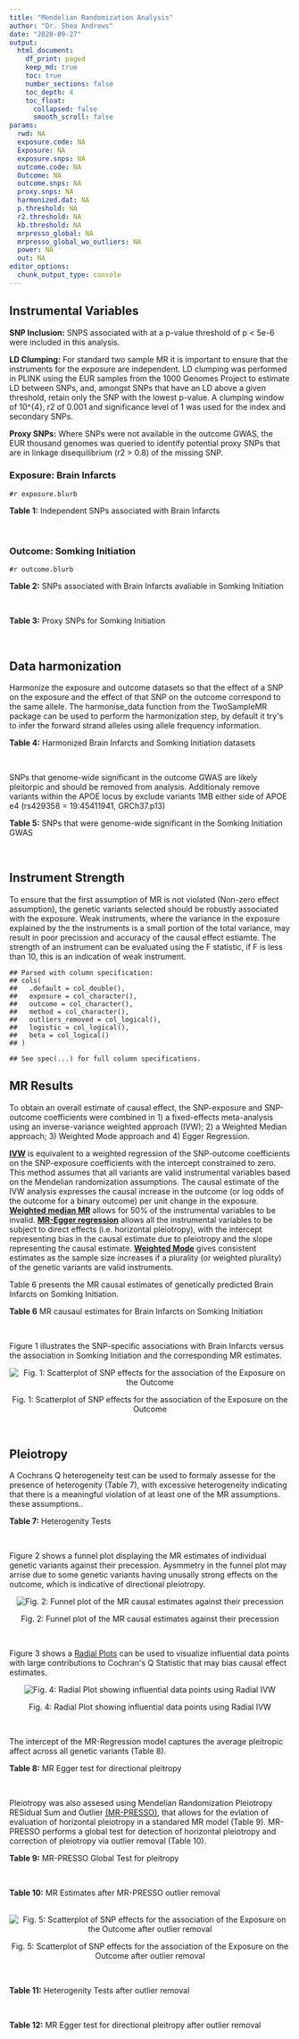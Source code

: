 ```yaml
---
title: "Mendelian Randomization Analysis"
author: "Dr. Shea Andrews"
date: "2020-09-27"
output:
  html_document:
    df_print: paged
    keep_md: true
    toc: true
    number_sections: false
    toc_depth: 4
    toc_float:
      collapsed: false
      smooth_scroll: false
params:
  rwd: NA
  exposure.code: NA
  Exposure: NA
  exposure.snps: NA
  outcome.code: NA
  Outcome: NA
  outcome.snps: NA
  proxy.snps: NA
  harmonized.dat: NA
  p.threshold: NA
  r2.threshold: NA
  kb.threshold: NA
  mrpresso_global: NA
  mrpresso_global_wo_outliers: NA
  power: NA
  out: NA
editor_options:
  chunk_output_type: console
---
```







## Instrumental Variables
**SNP Inclusion:** SNPS associated with at a p-value threshold of p < 5e-6 were included in this analysis.
<br>

**LD Clumping:** For standard two sample MR it is important to ensure that the instruments for the exposure are independent. LD clumping was performed in PLINK using the EUR samples from the 1000 Genomes Project to estimate LD between SNPs, and, amongst SNPs that have an LD above a given threshold, retain only the SNP with the lowest p-value. A clumping window of 10^{4}, r2 of 0.001 and significance level of 1 was used for the index and secondary SNPs.
<br>

**Proxy SNPs:** Where SNPs were not available in the outcome GWAS, the EUR thousand genomes was queried to identify potential proxy SNPs that are in linkage disequilibrium (r2 > 0.8) of the missing SNP.
<br>

### Exposure: Brain Infarcts
`#r exposure.blurb`
<br>

**Table 1:** Independent SNPs associated with Brain Infarcts
<div data-pagedtable="false">
  <script data-pagedtable-source type="application/json">
{"columns":[{"label":["SNP"],"name":[1],"type":["chr"],"align":["left"]},{"label":["CHROM"],"name":[2],"type":["dbl"],"align":["right"]},{"label":["POS"],"name":[3],"type":["dbl"],"align":["right"]},{"label":["REF"],"name":[4],"type":["chr"],"align":["left"]},{"label":["ALT"],"name":[5],"type":["chr"],"align":["left"]},{"label":["AF"],"name":[6],"type":["dbl"],"align":["right"]},{"label":["BETA"],"name":[7],"type":["dbl"],"align":["right"]},{"label":["SE"],"name":[8],"type":["dbl"],"align":["right"]},{"label":["Z"],"name":[9],"type":["dbl"],"align":["right"]},{"label":["P"],"name":[10],"type":["dbl"],"align":["right"]},{"label":["N"],"name":[11],"type":["dbl"],"align":["right"]},{"label":["TRAIT"],"name":[12],"type":["chr"],"align":["left"]}],"data":[{"1":"rs115769137","2":"2","3":"44154688","4":"C","5":"A","6":"0.0373","7":"0.4470","8":"0.0976","9":"4.579918","10":"4.609e-06","11":"10524","12":"brain_infarcts"},{"1":"rs7652621","2":"3","3":"25626444","4":"T","5":"C","6":"0.2001","7":"0.2548","8":"0.0552","9":"4.615940","10":"3.908e-06","11":"16230","12":"brain_infarcts"},{"1":"rs6810023","2":"3","3":"107551521","4":"G","5":"A","6":"0.1510","7":"-0.1994","8":"0.0436","9":"-4.573394","10":"4.717e-06","11":"17843","12":"brain_infarcts"},{"1":"rs75460203","2":"4","3":"32477947","4":"C","5":"T","6":"0.1577","7":"0.2568","8":"0.0560","9":"4.585714","10":"4.518e-06","11":"16652","12":"brain_infarcts"},{"1":"rs39938","2":"5","3":"127663579","4":"T","5":"C","6":"0.7856","7":"-0.1925","8":"0.0342","9":"-5.628650","10":"1.765e-08","11":"20067","12":"brain_infarcts"},{"1":"rs352757","2":"8","3":"15598037","4":"G","5":"A","6":"0.8456","7":"0.1955","8":"0.0424","9":"4.610849","10":"4.088e-06","11":"19571","12":"brain_infarcts"},{"1":"rs7979834","2":"12","3":"71738608","4":"G","5":"A","6":"0.2310","7":"0.2726","8":"0.0571","9":"4.774081","10":"1.816e-06","11":"19435","12":"brain_infarcts"},{"1":"rs12583648","2":"13","3":"21900055","4":"G","5":"C","6":"0.3310","7":"0.1895","8":"0.0325","9":"5.830769","10":"5.815e-09","11":"20770","12":"brain_infarcts"},{"1":"rs74587705","2":"15","3":"91764992","4":"C","5":"T","6":"0.0252","7":"0.6153","8":"0.1206","9":"5.101990","10":"3.357e-07","11":"8363","12":"brain_infarcts"},{"1":"rs12373108","2":"16","3":"71432507","4":"C","5":"T","6":"0.1700","7":"0.1916","8":"0.0381","9":"5.028871","10":"5.018e-07","11":"19025","12":"brain_infarcts"},{"1":"rs150111968","2":"17","3":"2164327","4":"G","5":"A","6":"0.0753","7":"-0.7063","8":"0.1508","9":"-4.683687","10":"2.813e-06","11":"7588","12":"brain_infarcts"},{"1":"rs2427238","2":"20","3":"60480767","4":"G","5":"T","6":"0.9040","7":"-0.4244","8":"0.0923","9":"-4.598050","10":"4.213e-06","11":"10769","12":"brain_infarcts"},{"1":"rs75685347","2":"21","3":"27206913","4":"C","5":"T","6":"0.2092","7":"1.1947","8":"0.2496","9":"4.786458","10":"1.705e-06","11":"422","12":"brain_infarcts"}],"options":{"columns":{"min":{},"max":[10]},"rows":{"min":[10],"max":[10]},"pages":{}}}
  </script>
</div>
<br>

### Outcome: Somking Initiation
`#r outcome.blurb`
<br>

**Table 2:** SNPs associated with Brain Infarcts avaliable in Somking Initiation
<div data-pagedtable="false">
  <script data-pagedtable-source type="application/json">
{"columns":[{"label":["SNP"],"name":[1],"type":["chr"],"align":["left"]},{"label":["CHROM"],"name":[2],"type":["dbl"],"align":["right"]},{"label":["POS"],"name":[3],"type":["dbl"],"align":["right"]},{"label":["REF"],"name":[4],"type":["chr"],"align":["left"]},{"label":["ALT"],"name":[5],"type":["chr"],"align":["left"]},{"label":["AF"],"name":[6],"type":["dbl"],"align":["right"]},{"label":["BETA"],"name":[7],"type":["dbl"],"align":["right"]},{"label":["SE"],"name":[8],"type":["dbl"],"align":["right"]},{"label":["Z"],"name":[9],"type":["dbl"],"align":["right"]},{"label":["P"],"name":[10],"type":["dbl"],"align":["right"]},{"label":["N"],"name":[11],"type":["dbl"],"align":["right"]},{"label":["TRAIT"],"name":[12],"type":["chr"],"align":["left"]}],"data":[{"1":"rs115769137","2":"2","3":"44154688","4":"C","5":"A","6":"0.0301052","7":"-0.0002613862","8":"0.0009013319","9":"-0.290","10":"0.7717000","11":"1232091","12":"Smoking_Initiation"},{"1":"rs7652621","2":"3","3":"25626444","4":"T","5":"C","6":"0.0863283","7":"-0.0034936800","8":"0.0009203592","9":"-3.796","10":"0.0001469","11":"1174994","12":"Smoking_Initiation"},{"1":"rs6810023","2":"3","3":"107551521","4":"G","5":"A","6":"0.1482960","7":"-0.0006468215","8":"0.0009008656","9":"-0.718","10":"0.4730000","11":"1232091","12":"Smoking_Initiation"},{"1":"rs75460203","2":"4","3":"32477947","4":"C","5":"T","6":"0.0428415","7":"-0.0005811012","8":"0.0009009321","9":"-0.645","10":"0.5192000","11":"1232091","12":"Smoking_Initiation"},{"1":"rs39938","2":"5","3":"127663579","4":"T","5":"C","6":"0.8495400","7":"0.0004361290","8":"0.0009010920","9":"0.484","10":"0.6281000","11":"1232091","12":"Smoking_Initiation"},{"1":"rs352757","2":"8","3":"15598037","4":"G","5":"A","6":"0.9058000","7":"0.0007818401","8":"0.0009007374","9":"0.868","10":"0.3855000","11":"1232091","12":"Smoking_Initiation"},{"1":"rs7979834","2":"12","3":"71738608","4":"G","5":"A","6":"0.3599030","7":"-0.0017655980","8":"0.0012906418","9":"-1.368","10":"0.1713000","11":"599289","12":"Smoking_Initiation"},{"1":"rs12583648","2":"13","3":"21900055","4":"G","5":"C","6":"0.3536450","7":"-0.0011363503","8":"0.0009004360","9":"-1.262","10":"0.2071000","11":"1232091","12":"Smoking_Initiation"},{"1":"rs74587705","2":"15","3":"91764992","4":"C","5":"T","6":"0.0156250","7":"0.0003199415","8":"0.0009012437","9":"0.355","10":"0.7227000","11":"1232091","12":"Smoking_Initiation"},{"1":"rs12373108","2":"16","3":"71432507","4":"C","5":"T","6":"0.1818020","7":"0.0026449774","8":"0.0008993463","9":"2.941","10":"0.0032750","11":"1232091","12":"Smoking_Initiation"},{"1":"rs150111968","2":"17","3":"2164327","4":"G","5":"A","6":"0.0197271","7":"-0.0024609556","8":"0.0008994721","9":"-2.736","10":"0.0062250","11":"1232091","12":"Smoking_Initiation"},{"1":"rs2427238","2":"20","3":"60480767","4":"G","5":"T","6":"0.9683410","7":"0.0009490765","8":"0.0009021640","9":"1.052","10":"0.2927000","11":"1227798","12":"Smoking_Initiation"},{"1":"rs75685347","2":"21","3":"27206913","4":"C","5":"T","6":"0.0155910","7":"0.0008279640","8":"0.0009261342","9":"0.894","10":"0.3714000","11":"1165375","12":"Smoking_Initiation"}],"options":{"columns":{"min":{},"max":[10]},"rows":{"min":[10],"max":[10]},"pages":{}}}
  </script>
</div>
<br>

**Table 3:** Proxy SNPs for Somking Initiation
<div data-pagedtable="false">
  <script data-pagedtable-source type="application/json">
{"columns":[{"label":["proxy.outcome"],"name":[1],"type":["lgl"],"align":["right"]},{"label":["target_snp"],"name":[2],"type":["lgl"],"align":["right"]},{"label":["proxy_snp"],"name":[3],"type":["lgl"],"align":["right"]},{"label":["ld.r2"],"name":[4],"type":["lgl"],"align":["right"]},{"label":["Dprime"],"name":[5],"type":["lgl"],"align":["right"]},{"label":["ref.proxy"],"name":[6],"type":["lgl"],"align":["right"]},{"label":["alt.proxy"],"name":[7],"type":["lgl"],"align":["right"]},{"label":["CHROM"],"name":[8],"type":["lgl"],"align":["right"]},{"label":["POS"],"name":[9],"type":["lgl"],"align":["right"]},{"label":["ALT.proxy"],"name":[10],"type":["lgl"],"align":["right"]},{"label":["REF.proxy"],"name":[11],"type":["lgl"],"align":["right"]},{"label":["AF"],"name":[12],"type":["lgl"],"align":["right"]},{"label":["BETA"],"name":[13],"type":["lgl"],"align":["right"]},{"label":["SE"],"name":[14],"type":["lgl"],"align":["right"]},{"label":["P"],"name":[15],"type":["lgl"],"align":["right"]},{"label":["N"],"name":[16],"type":["lgl"],"align":["right"]},{"label":["ref"],"name":[17],"type":["lgl"],"align":["right"]},{"label":["alt"],"name":[18],"type":["lgl"],"align":["right"]},{"label":["ALT"],"name":[19],"type":["lgl"],"align":["right"]},{"label":["REF"],"name":[20],"type":["lgl"],"align":["right"]},{"label":["PHASE"],"name":[21],"type":["lgl"],"align":["right"]}],"data":[{"1":"NA","2":"NA","3":"NA","4":"NA","5":"NA","6":"NA","7":"NA","8":"NA","9":"NA","10":"NA","11":"NA","12":"NA","13":"NA","14":"NA","15":"NA","16":"NA","17":"NA","18":"NA","19":"NA","20":"NA","21":"NA"}],"options":{"columns":{"min":{},"max":[10]},"rows":{"min":[10],"max":[10]},"pages":{}}}
  </script>
</div>
<br>

## Data harmonization
Harmonize the exposure and outcome datasets so that the effect of a SNP on the exposure and the effect of that SNP on the outcome correspond to the same allele. The harmonise_data function from the TwoSampleMR package can be used to perform the harmonization step, by default it try's to infer the forward strand alleles using allele frequency information.
<br>

**Table 4:** Harmonized Brain Infarcts and Somking Initiation datasets
<div data-pagedtable="false">
  <script data-pagedtable-source type="application/json">
{"columns":[{"label":["SNP"],"name":[1],"type":["chr"],"align":["left"]},{"label":["effect_allele.exposure"],"name":[2],"type":["chr"],"align":["left"]},{"label":["other_allele.exposure"],"name":[3],"type":["chr"],"align":["left"]},{"label":["effect_allele.outcome"],"name":[4],"type":["chr"],"align":["left"]},{"label":["other_allele.outcome"],"name":[5],"type":["chr"],"align":["left"]},{"label":["beta.exposure"],"name":[6],"type":["dbl"],"align":["right"]},{"label":["beta.outcome"],"name":[7],"type":["dbl"],"align":["right"]},{"label":["eaf.exposure"],"name":[8],"type":["dbl"],"align":["right"]},{"label":["eaf.outcome"],"name":[9],"type":["dbl"],"align":["right"]},{"label":["remove"],"name":[10],"type":["lgl"],"align":["right"]},{"label":["palindromic"],"name":[11],"type":["lgl"],"align":["right"]},{"label":["ambiguous"],"name":[12],"type":["lgl"],"align":["right"]},{"label":["id.outcome"],"name":[13],"type":["chr"],"align":["left"]},{"label":["chr.outcome"],"name":[14],"type":["dbl"],"align":["right"]},{"label":["pos.outcome"],"name":[15],"type":["dbl"],"align":["right"]},{"label":["se.outcome"],"name":[16],"type":["dbl"],"align":["right"]},{"label":["z.outcome"],"name":[17],"type":["dbl"],"align":["right"]},{"label":["pval.outcome"],"name":[18],"type":["dbl"],"align":["right"]},{"label":["samplesize.outcome"],"name":[19],"type":["dbl"],"align":["right"]},{"label":["outcome"],"name":[20],"type":["chr"],"align":["left"]},{"label":["mr_keep.outcome"],"name":[21],"type":["lgl"],"align":["right"]},{"label":["pval_origin.outcome"],"name":[22],"type":["chr"],"align":["left"]},{"label":["chr.exposure"],"name":[23],"type":["dbl"],"align":["right"]},{"label":["pos.exposure"],"name":[24],"type":["dbl"],"align":["right"]},{"label":["se.exposure"],"name":[25],"type":["dbl"],"align":["right"]},{"label":["z.exposure"],"name":[26],"type":["dbl"],"align":["right"]},{"label":["pval.exposure"],"name":[27],"type":["dbl"],"align":["right"]},{"label":["samplesize.exposure"],"name":[28],"type":["dbl"],"align":["right"]},{"label":["exposure"],"name":[29],"type":["chr"],"align":["left"]},{"label":["mr_keep.exposure"],"name":[30],"type":["lgl"],"align":["right"]},{"label":["pval_origin.exposure"],"name":[31],"type":["chr"],"align":["left"]},{"label":["id.exposure"],"name":[32],"type":["chr"],"align":["left"]},{"label":["action"],"name":[33],"type":["dbl"],"align":["right"]},{"label":["mr_keep"],"name":[34],"type":["lgl"],"align":["right"]},{"label":["pt"],"name":[35],"type":["dbl"],"align":["right"]},{"label":["pleitropy_keep"],"name":[36],"type":["lgl"],"align":["right"]},{"label":["mrpresso_RSSobs"],"name":[37],"type":["dbl"],"align":["right"]},{"label":["mrpresso_pval"],"name":[38],"type":["dbl"],"align":["right"]},{"label":["mrpresso_keep"],"name":[39],"type":["lgl"],"align":["right"]}],"data":[{"1":"rs115769137","2":"A","3":"C","4":"A","5":"C","6":"0.4470","7":"-0.0002613862","8":"0.0373","9":"0.0301052","10":"FALSE","11":"FALSE","12":"FALSE","13":"Cq8hTh","14":"2","15":"44154688","16":"0.0009013319","17":"-0.290","18":"0.7717000","19":"1232091","20":"Liu2019smkint23andMe","21":"TRUE","22":"reported","23":"2","24":"44154688","25":"0.0976","26":"4.579918","27":"4.609e-06","28":"10524","29":"Chauhan2019bi","30":"TRUE","31":"reported","32":"GQZGkc","33":"2","34":"TRUE","35":"5e-06","36":"TRUE","37":"2.930029e-07","38":"1.0000","39":"TRUE"},{"1":"rs12373108","2":"T","3":"C","4":"T","5":"C","6":"0.1916","7":"0.0026449774","8":"0.1700","9":"0.1818020","10":"FALSE","11":"FALSE","12":"FALSE","13":"Cq8hTh","14":"16","15":"71432507","16":"0.0008993463","17":"2.941","18":"0.0032750","19":"1232091","20":"Liu2019smkint23andMe","21":"TRUE","22":"reported","23":"16","24":"71432507","25":"0.0381","26":"5.028871","27":"5.018e-07","28":"19025","29":"Chauhan2019bi","30":"TRUE","31":"reported","32":"GQZGkc","33":"2","34":"TRUE","35":"5e-06","36":"TRUE","37":"6.618525e-06","38":"0.0416","39":"FALSE"},{"1":"rs12583648","2":"C","3":"G","4":"C","5":"G","6":"0.1895","7":"-0.0011363503","8":"0.3310","9":"0.3536450","10":"FALSE","11":"TRUE","12":"FALSE","13":"Cq8hTh","14":"13","15":"21900055","16":"0.0009004360","17":"-1.262","18":"0.2071000","19":"1232091","20":"Liu2019smkint23andMe","21":"TRUE","22":"reported","23":"13","24":"21900055","25":"0.0325","26":"5.830769","27":"5.815e-09","28":"20770","29":"Chauhan2019bi","30":"TRUE","31":"reported","32":"GQZGkc","33":"2","34":"TRUE","35":"5e-06","36":"TRUE","37":"1.574468e-06","38":"1.0000","39":"TRUE"},{"1":"rs150111968","2":"A","3":"G","4":"A","5":"G","6":"-0.7063","7":"-0.0024609556","8":"0.0753","9":"0.0197271","10":"FALSE","11":"FALSE","12":"FALSE","13":"Cq8hTh","14":"17","15":"2164327","16":"0.0008994721","17":"-2.736","18":"0.0062250","19":"1232091","20":"Liu2019smkint23andMe","21":"TRUE","22":"reported","23":"17","24":"2164327","25":"0.1508","26":"-4.683687","27":"2.813e-06","28":"7588","29":"Chauhan2019bi","30":"TRUE","31":"reported","32":"GQZGkc","33":"2","34":"TRUE","35":"5e-06","36":"TRUE","37":"6.243400e-06","38":"0.1313","39":"TRUE"},{"1":"rs2427238","2":"T","3":"G","4":"T","5":"G","6":"-0.4244","7":"0.0009490765","8":"0.9040","9":"0.9683410","10":"FALSE","11":"FALSE","12":"FALSE","13":"Cq8hTh","14":"20","15":"60480767","16":"0.0009021640","17":"1.052","18":"0.2927000","19":"1227798","20":"Liu2019smkint23andMe","21":"TRUE","22":"reported","23":"20","24":"60480767","25":"0.0923","26":"-4.598050","27":"4.213e-06","28":"10769","29":"Chauhan2019bi","30":"TRUE","31":"reported","32":"GQZGkc","33":"2","34":"TRUE","35":"5e-06","36":"TRUE","37":"1.578552e-06","38":"1.0000","39":"TRUE"},{"1":"rs352757","2":"A","3":"G","4":"A","5":"G","6":"0.1955","7":"0.0007818401","8":"0.8456","9":"0.9058000","10":"FALSE","11":"FALSE","12":"FALSE","13":"Cq8hTh","14":"8","15":"15598037","16":"0.0009007374","17":"0.868","18":"0.3855000","19":"1232091","20":"Liu2019smkint23andMe","21":"TRUE","22":"reported","23":"8","24":"15598037","25":"0.0424","26":"4.610849","27":"4.088e-06","28":"19571","29":"Chauhan2019bi","30":"TRUE","31":"reported","32":"GQZGkc","33":"2","34":"TRUE","35":"5e-06","36":"TRUE","37":"4.681505e-07","38":"1.0000","39":"TRUE"},{"1":"rs39938","2":"C","3":"T","4":"C","5":"T","6":"-0.1925","7":"0.0004361290","8":"0.7856","9":"0.8495400","10":"FALSE","11":"FALSE","12":"FALSE","13":"Cq8hTh","14":"5","15":"127663579","16":"0.0009010920","17":"0.484","18":"0.6281000","19":"1232091","20":"Liu2019smkint23andMe","21":"TRUE","22":"reported","23":"5","24":"127663579","25":"0.0342","26":"-5.628650","27":"1.765e-08","28":"20067","29":"Chauhan2019bi","30":"TRUE","31":"reported","32":"GQZGkc","33":"2","34":"TRUE","35":"5e-06","36":"TRUE","37":"3.000950e-07","38":"1.0000","39":"TRUE"},{"1":"rs6810023","2":"A","3":"G","4":"A","5":"G","6":"-0.1994","7":"-0.0006468215","8":"0.1510","9":"0.1482960","10":"FALSE","11":"FALSE","12":"FALSE","13":"Cq8hTh","14":"3","15":"107551521","16":"0.0009008656","17":"-0.718","18":"0.4730000","19":"1232091","20":"Liu2019smkint23andMe","21":"TRUE","22":"reported","23":"3","24":"107551521","25":"0.0436","26":"-4.573394","27":"4.717e-06","28":"17843","29":"Chauhan2019bi","30":"TRUE","31":"reported","32":"GQZGkc","33":"2","34":"TRUE","35":"5e-06","36":"TRUE","37":"2.976403e-07","38":"1.0000","39":"TRUE"},{"1":"rs74587705","2":"T","3":"C","4":"T","5":"C","6":"0.6153","7":"0.0003199415","8":"0.0252","9":"0.0156250","10":"FALSE","11":"FALSE","12":"FALSE","13":"Cq8hTh","14":"15","15":"91764992","16":"0.0009012437","17":"0.355","18":"0.7227000","19":"1232091","20":"Liu2019smkint23andMe","21":"TRUE","22":"reported","23":"15","24":"91764992","25":"0.1206","26":"5.101990","27":"3.357e-07","28":"8363","29":"Chauhan2019bi","30":"TRUE","31":"reported","32":"GQZGkc","33":"2","34":"TRUE","35":"5e-06","36":"TRUE","37":"3.006325e-10","38":"1.0000","39":"TRUE"},{"1":"rs75460203","2":"T","3":"C","4":"T","5":"C","6":"0.2568","7":"-0.0005811012","8":"0.1577","9":"0.0428415","10":"FALSE","11":"FALSE","12":"FALSE","13":"Cq8hTh","14":"4","15":"32477947","16":"0.0009009321","17":"-0.645","18":"0.5192000","19":"1232091","20":"Liu2019smkint23andMe","21":"TRUE","22":"reported","23":"4","24":"32477947","25":"0.0560","26":"4.585714","27":"4.518e-06","28":"16652","29":"Chauhan2019bi","30":"TRUE","31":"reported","32":"GQZGkc","33":"2","34":"TRUE","35":"5e-06","36":"TRUE","37":"5.437079e-07","38":"1.0000","39":"TRUE"},{"1":"rs75685347","2":"T","3":"C","4":"T","5":"C","6":"1.1947","7":"0.0008279640","8":"0.2092","9":"0.0155910","10":"FALSE","11":"FALSE","12":"FALSE","13":"Cq8hTh","14":"21","15":"27206913","16":"0.0009261342","17":"0.894","18":"0.3714000","19":"1165375","20":"Liu2019smkint23andMe","21":"TRUE","22":"reported","23":"21","24":"27206913","25":"0.2496","26":"4.786458","27":"1.705e-06","28":"422","29":"Chauhan2019bi","30":"TRUE","31":"reported","32":"GQZGkc","33":"2","34":"TRUE","35":"5e-06","36":"TRUE","37":"1.063884e-07","38":"1.0000","39":"TRUE"},{"1":"rs7652621","2":"C","3":"T","4":"C","5":"T","6":"0.2548","7":"-0.0034936800","8":"0.2001","9":"0.0863283","10":"FALSE","11":"FALSE","12":"FALSE","13":"Cq8hTh","14":"3","15":"25626444","16":"0.0009203592","17":"-3.796","18":"0.0001469","19":"1174994","20":"Liu2019smkint23andMe","21":"TRUE","22":"reported","23":"3","24":"25626444","25":"0.0552","26":"4.615940","27":"3.908e-06","28":"16230","29":"Chauhan2019bi","30":"TRUE","31":"reported","32":"GQZGkc","33":"2","34":"TRUE","35":"5e-06","36":"TRUE","37":"1.376699e-05","38":"0.0013","39":"FALSE"},{"1":"rs7979834","2":"A","3":"G","4":"A","5":"G","6":"0.2726","7":"-0.0017655980","8":"0.2310","9":"0.3599030","10":"FALSE","11":"FALSE","12":"FALSE","13":"Cq8hTh","14":"12","15":"71738608","16":"0.0012906418","17":"-1.368","18":"0.1713000","19":"599289","20":"Liu2019smkint23andMe","21":"TRUE","22":"reported","23":"12","24":"71738608","25":"0.0571","26":"4.774081","27":"1.816e-06","28":"19435","29":"Chauhan2019bi","30":"TRUE","31":"reported","32":"GQZGkc","33":"2","34":"TRUE","35":"5e-06","36":"TRUE","37":"3.754838e-06","38":"1.0000","39":"TRUE"}],"options":{"columns":{"min":{},"max":[10]},"rows":{"min":[10],"max":[10]},"pages":{}}}
  </script>
</div>
<br>

SNPs that genome-wide significant in the outcome GWAS are likely pleitorpic and should be removed from analysis. Additionaly remove variants within the APOE locus by exclude variants 1MB either side of APOE e4 (rs429358 = 19:45411941, GRCh37.p13)
<br>


**Table 5:** SNPs that were genome-wide significant in the Somking Initiation GWAS
<div data-pagedtable="false">
  <script data-pagedtable-source type="application/json">
{"columns":[{"label":["SNP"],"name":[1],"type":["chr"],"align":["left"]},{"label":["chr.outcome"],"name":[2],"type":["dbl"],"align":["right"]},{"label":["pos.outcome"],"name":[3],"type":["dbl"],"align":["right"]},{"label":["pval.exposure"],"name":[4],"type":["dbl"],"align":["right"]},{"label":["pval.outcome"],"name":[5],"type":["dbl"],"align":["right"]}],"data":[],"options":{"columns":{"min":{},"max":[10]},"rows":{"min":[10],"max":[10]},"pages":{}}}
  </script>
</div>
<br>


## Instrument Strength
To ensure that the first assumption of MR is not violated (Non-zero effect assumption), the genetic variants selected should be robustly associated with the exposure. Weak instruments, where the variance in the exposure explained by the the instruments is a small portion of the total variance, may result in poor precission and accuracy of the causal effect estiamte. The strength of an instrument can be evaluated using the F statistic, if F is less than 10, this is an indication of weak instrument.


```
## Parsed with column specification:
## cols(
##   .default = col_double(),
##   exposure = col_character(),
##   outcome = col_character(),
##   method = col_character(),
##   outliers_removed = col_logical(),
##   logistic = col_logical(),
##   beta = col_logical()
## )
```

```
## See spec(...) for full column specifications.
```

<div data-pagedtable="false">
  <script data-pagedtable-source type="application/json">
{"columns":[{"label":["outliers_removed"],"name":[1],"type":["lgl"],"align":["right"]},{"label":["pve.exposure"],"name":[2],"type":["dbl"],"align":["right"]},{"label":["F"],"name":[3],"type":["dbl"],"align":["right"]},{"label":["Alpha"],"name":[4],"type":["dbl"],"align":["right"]},{"label":["NCP"],"name":[5],"type":["dbl"],"align":["right"]},{"label":["Power"],"name":[6],"type":["dbl"],"align":["right"]}],"data":[{"1":"FALSE","2":"0.01426416","3":"24.11910","4":"0.05","5":"0.006311873","6":"0.05072335"},{"1":"TRUE","2":"0.01215300","3":"24.23595","4":"0.05","5":"0.008559950","6":"0.05098113"}],"options":{"columns":{"min":{},"max":[10]},"rows":{"min":[10],"max":[10]},"pages":{}}}
  </script>
</div>

##  MR Results
To obtain an overall estimate of causal effect, the SNP-exposure and SNP-outcome coefficients were combined in 1) a fixed-effects meta-analysis using an inverse-variance weighted approach (IVW); 2) a Weighted Median approach; 3) Weighted Mode approach and 4) Egger Regression.


[**IVW**](https://doi.org/10.1002/gepi.21758) is equivalent to a weighted regression of the SNP-outcome coefficients on the SNP-exposure coefficients with the intercept constrained to zero. This method assumes that all variants are valid instrumental variables based on the Mendelian randomization assumptions. The causal estimate of the IVW analysis expresses the causal increase in the outcome (or log odds of the outcome for a binary outcome) per unit change in the exposure. [**Weighted median MR**](https://doi.org/10.1002/gepi.21965) allows for 50% of the instrumental variables to be invalid. [**MR-Egger regression**](https://doi.org/10.1093/ije/dyw220) allows all the instrumental variables to be subject to direct effects (i.e. horizontal pleiotropy), with the intercept representing bias in the causal estimate due to pleiotropy and the slope representing the causal estimate. [**Weighted Mode**](https://doi.org/10.1093/ije/dyx102) gives consistent estimates as the sample size increases if a plurality (or weighted plurality) of the genetic variants are valid instruments.
<br>



Table 6 presents the MR causal estimates of genetically predicted Brain Infarcts on Somking Initiation.
<br>

**Table 6** MR causaul estimates for Brain Infarcts on Somking Initiation
<div data-pagedtable="false">
  <script data-pagedtable-source type="application/json">
{"columns":[{"label":["id.exposure"],"name":[1],"type":["chr"],"align":["left"]},{"label":["id.outcome"],"name":[2],"type":["chr"],"align":["left"]},{"label":["outcome"],"name":[3],"type":["fctr"],"align":["left"]},{"label":["exposure"],"name":[4],"type":["fctr"],"align":["left"]},{"label":["method"],"name":[5],"type":["fctr"],"align":["left"]},{"label":["nsnp"],"name":[6],"type":["int"],"align":["right"]},{"label":["b"],"name":[7],"type":["dbl"],"align":["right"]},{"label":["se"],"name":[8],"type":["dbl"],"align":["right"]},{"label":["pval"],"name":[9],"type":["dbl"],"align":["right"]}],"data":[{"1":"GQZGkc","2":"Cq8hTh","3":"Liu2019smkint23andMe","4":"Chauhan2019bi","5":"Inverse variance weighted (fixed effects)","6":"13","7":"0.0005445552","8":"0.0005235716","9":"0.2983037"},{"1":"GQZGkc","2":"Cq8hTh","3":"Liu2019smkint23andMe","4":"Chauhan2019bi","5":"Weighted median","6":"13","7":"0.0006440422","8":"0.0007220932","9":"0.3724411"},{"1":"GQZGkc","2":"Cq8hTh","3":"Liu2019smkint23andMe","4":"Chauhan2019bi","5":"Weighted mode","6":"13","7":"0.0007198143","8":"0.0006540659","9":"0.2926911"},{"1":"GQZGkc","2":"Cq8hTh","3":"Liu2019smkint23andMe","4":"Chauhan2019bi","5":"MR Egger","6":"13","7":"0.0015746023","8":"0.0016046146","9":"0.3475370"}],"options":{"columns":{"min":{},"max":[10]},"rows":{"min":[10],"max":[10]},"pages":{}}}
  </script>
</div>
<br>

Figure 1 illustrates the SNP-specific associations with Brain Infarcts versus the association in Somking Initiation and the corresponding MR estimates.
<br>

<div class="figure" style="text-align: center">
<img src="/sc/arion/projects/LOAD/shea/Projects/MR_ADPhenome/results/MR_ADbidir/Chauhan2019bi/Liu2019smkint23andMe/Chauhan2019bi_5e-6_Liu2019smkint23andMe_MR_Analaysis_files/figure-html/scatter_plot-1.png" alt="Fig. 1: Scatterplot of SNP effects for the association of the Exposure on the Outcome"  />
<p class="caption">Fig. 1: Scatterplot of SNP effects for the association of the Exposure on the Outcome</p>
</div>
<br>


## Pleiotropy
A Cochrans Q heterogeneity test can be used to formaly assesse for the presence of heterogenity (Table 7), with excessive heterogeneity indicating that there is a meaningful violation of at least one of the MR assumptions.
these assumptions..
<br>

**Table 7:** Heterogenity Tests
<div data-pagedtable="false">
  <script data-pagedtable-source type="application/json">
{"columns":[{"label":["id.exposure"],"name":[1],"type":["chr"],"align":["left"]},{"label":["id.outcome"],"name":[2],"type":["chr"],"align":["left"]},{"label":["outcome"],"name":[3],"type":["fctr"],"align":["left"]},{"label":["exposure"],"name":[4],"type":["fctr"],"align":["left"]},{"label":["method"],"name":[5],"type":["fctr"],"align":["left"]},{"label":["Q"],"name":[6],"type":["dbl"],"align":["right"]},{"label":["Q_df"],"name":[7],"type":["dbl"],"align":["right"]},{"label":["Q_pval"],"name":[8],"type":["dbl"],"align":["right"]}],"data":[{"1":"GQZGkc","2":"Cq8hTh","3":"Liu2019smkint23andMe","4":"Chauhan2019bi","5":"MR Egger","6":"34.98115","7":"11","8":"0.0002495816"},{"1":"GQZGkc","2":"Cq8hTh","3":"Liu2019smkint23andMe","4":"Chauhan2019bi","5":"Inverse variance weighted","6":"36.96237","7":"12","8":"0.0002265669"}],"options":{"columns":{"min":{},"max":[10]},"rows":{"min":[10],"max":[10]},"pages":{}}}
  </script>
</div>
<br>

Figure 2 shows a funnel plot displaying the MR estimates of individual genetic variants against their precession. Aysmmetry in the funnel plot may arrise due to some genetic variants having unusally strong effects on the outcome, which is indicative of directional pleiotropy.
<br>

<div class="figure" style="text-align: center">
<img src="/sc/arion/projects/LOAD/shea/Projects/MR_ADPhenome/results/MR_ADbidir/Chauhan2019bi/Liu2019smkint23andMe/Chauhan2019bi_5e-6_Liu2019smkint23andMe_MR_Analaysis_files/figure-html/funnel_plot-1.png" alt="Fig. 2: Funnel plot of the MR causal estimates against their precession"  />
<p class="caption">Fig. 2: Funnel plot of the MR causal estimates against their precession</p>
</div>
<br>

Figure 3 shows a [Radial Plots](https://github.com/WSpiller/RadialMR) can be used to visualize influential data points with large contributions to Cochran's Q Statistic that may bias causal effect estimates.



<div class="figure" style="text-align: center">
<img src="/sc/arion/projects/LOAD/shea/Projects/MR_ADPhenome/results/MR_ADbidir/Chauhan2019bi/Liu2019smkint23andMe/Chauhan2019bi_5e-6_Liu2019smkint23andMe_MR_Analaysis_files/figure-html/Radial_Plot-1.png" alt="Fig. 4: Radial Plot showing influential data points using Radial IVW"  />
<p class="caption">Fig. 4: Radial Plot showing influential data points using Radial IVW</p>
</div>
<br>

The intercept of the MR-Regression model captures the average pleitropic affect across all genetic variants (Table 8).
<br>

**Table 8:** MR Egger test for directional pleitropy
<div data-pagedtable="false">
  <script data-pagedtable-source type="application/json">
{"columns":[{"label":["id.exposure"],"name":[1],"type":["chr"],"align":["left"]},{"label":["id.outcome"],"name":[2],"type":["chr"],"align":["left"]},{"label":["outcome"],"name":[3],"type":["fctr"],"align":["left"]},{"label":["exposure"],"name":[4],"type":["fctr"],"align":["left"]},{"label":["egger_intercept"],"name":[5],"type":["dbl"],"align":["right"]},{"label":["se"],"name":[6],"type":["dbl"],"align":["right"]},{"label":["pval"],"name":[7],"type":["dbl"],"align":["right"]}],"data":[{"1":"GQZGkc","2":"Cq8hTh","3":"Liu2019smkint23andMe","4":"Chauhan2019bi","5":"-0.0006190105","6":"0.0007842466","7":"0.446613"}],"options":{"columns":{"min":{},"max":[10]},"rows":{"min":[10],"max":[10]},"pages":{}}}
  </script>
</div>
<br>

Pleiotropy was also assesed using Mendelian Randomization Pleiotropy RESidual Sum and Outlier [(MR-PRESSO)](https://doi.org/10.1038/s41588-018-0099-7), that allows for the evlation of evaluation of horizontal pleiotropy in a standared MR model (Table 9). MR-PRESSO performs a global test for detection of horizontal pleiotropy and correction of pleiotropy via outlier removal (Table 10).
<br>

**Table 9:** MR-PRESSO Global Test for pleitropy
<div data-pagedtable="false">
  <script data-pagedtable-source type="application/json">
{"columns":[{"label":["id.exposure"],"name":[1],"type":["chr"],"align":["left"]},{"label":["id.outcome"],"name":[2],"type":["chr"],"align":["left"]},{"label":["outcome"],"name":[3],"type":["chr"],"align":["left"]},{"label":["exposure"],"name":[4],"type":["chr"],"align":["left"]},{"label":["pt"],"name":[5],"type":["dbl"],"align":["right"]},{"label":["outliers_removed"],"name":[6],"type":["lgl"],"align":["right"]},{"label":["n_outliers"],"name":[7],"type":["dbl"],"align":["right"]},{"label":["RSSobs"],"name":[8],"type":["dbl"],"align":["right"]},{"label":["pval"],"name":[9],"type":["dbl"],"align":["right"]}],"data":[{"1":"GQZGkc","2":"Cq8hTh","3":"Liu2019smkint23andMe","4":"Chauhan2019bi","5":"5e-06","6":"FALSE","7":"2","8":"40.75633","9":"0.0028"}],"options":{"columns":{"min":{},"max":[10]},"rows":{"min":[10],"max":[10]},"pages":{}}}
  </script>
</div>
<br>


**Table 10:** MR Estimates after MR-PRESSO outlier removal
<div data-pagedtable="false">
  <script data-pagedtable-source type="application/json">
{"columns":[{"label":["id.exposure"],"name":[1],"type":["chr"],"align":["left"]},{"label":["id.outcome"],"name":[2],"type":["chr"],"align":["left"]},{"label":["outcome"],"name":[3],"type":["fctr"],"align":["left"]},{"label":["exposure"],"name":[4],"type":["fctr"],"align":["left"]},{"label":["method"],"name":[5],"type":["fctr"],"align":["left"]},{"label":["nsnp"],"name":[6],"type":["int"],"align":["right"]},{"label":["b"],"name":[7],"type":["dbl"],"align":["right"]},{"label":["se"],"name":[8],"type":["dbl"],"align":["right"]},{"label":["pval"],"name":[9],"type":["dbl"],"align":["right"]}],"data":[{"1":"GQZGkc","2":"Cq8hTh","3":"Liu2019smkint23andMe","4":"Chauhan2019bi","5":"Inverse variance weighted (fixed effects)","6":"11","7":"0.0006837556","8":"0.0005325550","9":"0.1991715"},{"1":"GQZGkc","2":"Cq8hTh","3":"Liu2019smkint23andMe","4":"Chauhan2019bi","5":"Weighted median","6":"11","7":"0.0006450364","8":"0.0007330460","9":"0.3788919"},{"1":"GQZGkc","2":"Cq8hTh","3":"Liu2019smkint23andMe","4":"Chauhan2019bi","5":"Weighted mode","6":"11","7":"0.0005829149","8":"0.0007077209","9":"0.4293438"},{"1":"GQZGkc","2":"Cq8hTh","3":"Liu2019smkint23andMe","4":"Chauhan2019bi","5":"MR Egger","6":"11","7":"0.0017453794","8":"0.0010531217","9":"0.1318295"}],"options":{"columns":{"min":{},"max":[10]},"rows":{"min":[10],"max":[10]},"pages":{}}}
  </script>
</div>
<br>

<div class="figure" style="text-align: center">
<img src="/sc/arion/projects/LOAD/shea/Projects/MR_ADPhenome/results/MR_ADbidir/Chauhan2019bi/Liu2019smkint23andMe/Chauhan2019bi_5e-6_Liu2019smkint23andMe_MR_Analaysis_files/figure-html/scatter_plot_outlier-1.png" alt="Fig. 5: Scatterplot of SNP effects for the association of the Exposure on the Outcome after outlier removal"  />
<p class="caption">Fig. 5: Scatterplot of SNP effects for the association of the Exposure on the Outcome after outlier removal</p>
</div>
<br>

**Table 11:** Heterogenity Tests after outlier removal
<div data-pagedtable="false">
  <script data-pagedtable-source type="application/json">
{"columns":[{"label":["id.exposure"],"name":[1],"type":["chr"],"align":["left"]},{"label":["id.outcome"],"name":[2],"type":["chr"],"align":["left"]},{"label":["outcome"],"name":[3],"type":["fctr"],"align":["left"]},{"label":["exposure"],"name":[4],"type":["fctr"],"align":["left"]},{"label":["method"],"name":[5],"type":["fctr"],"align":["left"]},{"label":["Q"],"name":[6],"type":["dbl"],"align":["right"]},{"label":["Q_df"],"name":[7],"type":["dbl"],"align":["right"]},{"label":["Q_pval"],"name":[8],"type":["dbl"],"align":["right"]}],"data":[{"1":"GQZGkc","2":"Cq8hTh","3":"Liu2019smkint23andMe","4":"Chauhan2019bi","5":"MR Egger","6":"11.42622","7":"9","8":"0.2476205"},{"1":"GQZGkc","2":"Cq8hTh","3":"Liu2019smkint23andMe","4":"Chauhan2019bi","5":"Inverse variance weighted","6":"13.33662","7":"10","8":"0.2054552"}],"options":{"columns":{"min":{},"max":[10]},"rows":{"min":[10],"max":[10]},"pages":{}}}
  </script>
</div>
<br>

**Table 12:** MR Egger test for directional pleitropy after outlier removal
<div data-pagedtable="false">
  <script data-pagedtable-source type="application/json">
{"columns":[{"label":["id.exposure"],"name":[1],"type":["chr"],"align":["left"]},{"label":["id.outcome"],"name":[2],"type":["chr"],"align":["left"]},{"label":["outcome"],"name":[3],"type":["fctr"],"align":["left"]},{"label":["exposure"],"name":[4],"type":["fctr"],"align":["left"]},{"label":["egger_intercept"],"name":[5],"type":["dbl"],"align":["right"]},{"label":["se"],"name":[6],"type":["dbl"],"align":["right"]},{"label":["pval"],"name":[7],"type":["dbl"],"align":["right"]}],"data":[{"1":"GQZGkc","2":"Cq8hTh","3":"Liu2019smkint23andMe","4":"Chauhan2019bi","5":"-0.000676574","6":"0.0005515485","7":"0.2510651"}],"options":{"columns":{"min":{},"max":[10]},"rows":{"min":[10],"max":[10]},"pages":{}}}
  </script>
</div>
<br>
